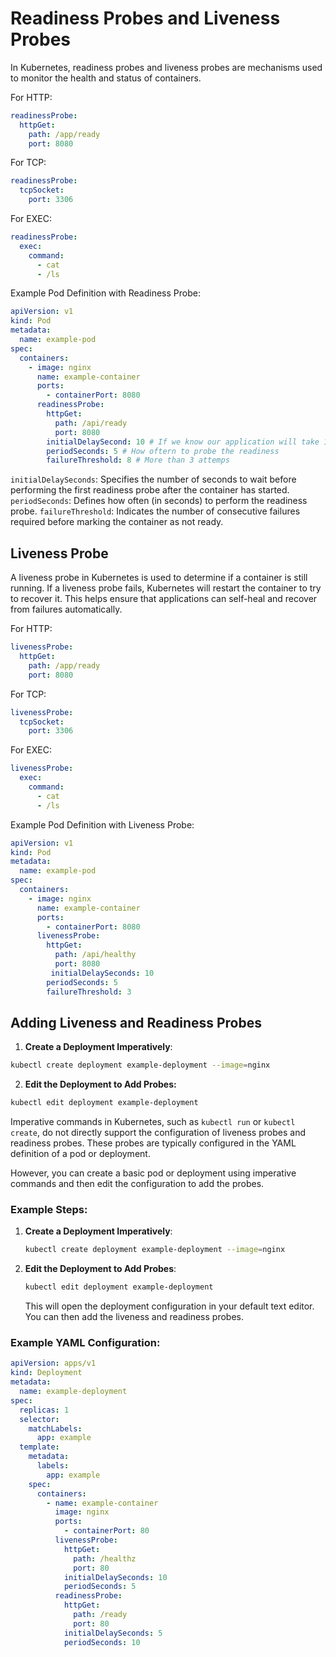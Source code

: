 # Readiness Probes and Liveness Probes

In Kubernetes, readiness probes and liveness probes are mechanisms used to monitor the health and status of containers.

For HTTP:

```yaml
readinessProbe:
  httpGet:
    path: /app/ready
    port: 8080
```

For TCP:

```yaml
readinessProbe:
  tcpSocket:
    port: 3306
```

For EXEC:

```yaml
readinessProbe:
  exec:
    command:
      - cat
      - /ls
```

Example Pod Definition with Readiness Probe:

```yaml
apiVersion: v1
kind: Pod
metadata:
  name: example-pod
spec:
  containers:
    - image: nginx
      name: example-container
      ports:
        - containerPort: 8080
      readinessProbe:
        httpGet:
          path: /api/ready
          port: 8080
        initialDelaySecond: 10 # If we know our application will take 10 sencond in start
        periodSeconds: 5 # How oftern to probe the readiness
        failureThreshold: 8 # More than 3 attemps
```

`initialDelaySeconds`: Specifies the number of seconds to wait before performing the first readiness probe after the container has started.
`periodSeconds`: Defines how often (in seconds) to perform the readiness probe.
`failureThreshold`: Indicates the number of consecutive failures required before marking the container as not ready.

## Liveness Probe

A liveness probe in Kubernetes is used to determine if a container is still running. If a liveness probe fails, Kubernetes will restart the container to try to recover it. This helps ensure that applications can self-heal and recover from failures automatically.

For HTTP:

```yaml
livenessProbe:
  httpGet:
    path: /app/ready
    port: 8080
```

For TCP:

```yaml
livenessProbe:
  tcpSocket:
    port: 3306
```

For EXEC:

```yaml
livenessProbe:
  exec:
    command:
      - cat
      - /ls
```

Example Pod Definition with Liveness Probe:

```yaml
apiVersion: v1
kind: Pod
metadata:
  name: example-pod
spec:
  containers:
    - image: nginx
      name: example-container
      ports:
        - containerPort: 8080
      livenessProbe:
        httpGet:
          path: /api/healthy
          port: 8080
         initialDelaySeconds: 10
        periodSeconds: 5
        failureThreshold: 3
```

## Adding Liveness and Readiness Probes

1. **Create a Deployment Imperatively**:

```bash
kubectl create deployment example-deployment --image=nginx
```

2. **Edit the Deployment to Add Probes:**

```bash
kubectl edit deployment example-deployment
```

Imperative commands in Kubernetes, such as `kubectl run` or `kubectl create`, do not directly support the configuration of liveness probes and readiness probes. These probes are typically configured in the YAML definition of a pod or deployment.

However, you can create a basic pod or deployment using imperative commands and then edit the configuration to add the probes.

### Example Steps:

1. **Create a Deployment Imperatively**:

   ```bash
   kubectl create deployment example-deployment --image=nginx
   ```

2. **Edit the Deployment to Add Probes**:

   ```bash
   kubectl edit deployment example-deployment
   ```

   This will open the deployment configuration in your default text editor. You can then add the liveness and readiness probes.

### Example YAML Configuration:

```yaml
apiVersion: apps/v1
kind: Deployment
metadata:
  name: example-deployment
spec:
  replicas: 1
  selector:
    matchLabels:
      app: example
  template:
    metadata:
      labels:
        app: example
    spec:
      containers:
        - name: example-container
          image: nginx
          ports:
            - containerPort: 80
          livenessProbe:
            httpGet:
              path: /healthz
              port: 80
            initialDelaySeconds: 10
            periodSeconds: 5
          readinessProbe:
            httpGet:
              path: /ready
              port: 80
            initialDelaySeconds: 5
            periodSeconds: 10
```
